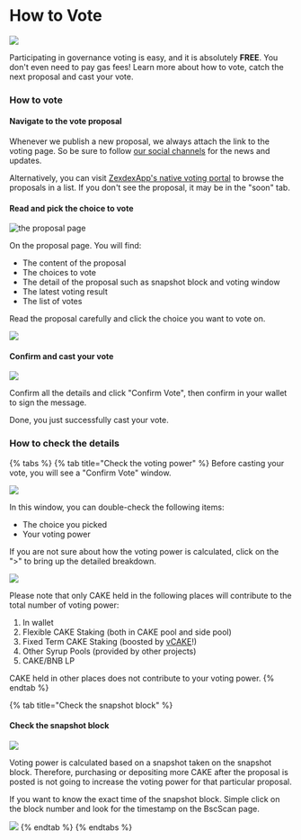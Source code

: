 # How to Vote

![](../../../.gitbook/assets/how-to-voting-header.png)

Participating in governance voting is easy, and it is absolutely **FREE**. You don't even need to pay gas fees! Learn more about how to vote, catch the next proposal and cast your vote.

### How to vote

#### Navigate to the vote proposal

Whenever we publish a new proposal, we always attach the link to the voting page. So be sure to follow [our social channels](../../../contact-us/telegram.md) for the news and updates.

Alternatively, you can visit [ZexdexApp's native voting portal](https://voting.zexdex.app/?\_gl=1\*pc8o0h\*\_ga\*MTUzNDEzNDQxMy4xNjAwNzkzNDM4\*\_ga\_334KNG3DMQ\*MTYwNDMwMTk4Ni42MC4xLjE2MDQzMDM3MDIuMA..#/) to browse the proposals in a list. If you don't see the proposal, it may be in the "soon" tab.

#### Read and pick the choice to vote

![the proposal page](../../../.gitbook/assets/how-to-vote-1.png)

On the proposal page. You will find:

* The content of the proposal
* The choices to vote
* The detail of the proposal such as snapshot block and voting window
* The latest voting result
* The list of votes

Read the proposal carefully and click the choice you want to vote on.

![](../../../.gitbook/assets/how-to-vote-2.png)

#### Confirm and cast your vote

![](../../../.gitbook/assets/how-to-vote-6.png)

Confirm all the details and click "Confirm Vote", then confirm in your wallet to sign the message.&#x20;

Done, you just successfully cast your vote.

### How to check the details

{% tabs %}
{% tab title="Check the voting power" %}
Before casting your vote, you will see a "Confirm Vote" window.

![](../../../.gitbook/assets/how-to-vote-4.png)

In this window, you can double-check the following items:

* The choice you picked
* Your voting power

If you are not sure about how the voting power is calculated, click on the ">" to bring up the detailed breakdown.

![](<../../../.gitbook/assets/how-to-vote-5 (2).png>)

Please note that only CAKE held in the following places will contribute to the total number of voting power:

1. In wallet
2. Flexible CAKE Staking (both in CAKE pool and side pool)
3. Fixed Term CAKE Staking (boosted by [vCAKE](../vcake.md)!)
4. Other Syrup Pools (provided by other projects)
5. CAKE/BNB LP&#x20;

CAKE held in other places does not contribute to your voting power.
{% endtab %}

{% tab title="Check the snapshot block" %}
#### Check the snapshot block

![](../../../.gitbook/assets/how-to-vote-3.png)

Voting power is calculated based on a snapshot taken on the snapshot block. Therefore, purchasing or depositing more CAKE after the proposal is posted is not going to increase the voting power for that particular proposal.

If you want to know the exact time of the snapshot block. Simple click on the block number and look for the timestamp on the BscScan page.

![](../../../.gitbook/assets/how-to-vote-7.png)
{% endtab %}
{% endtabs %}
